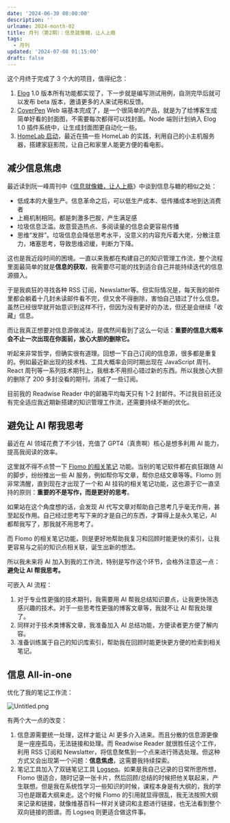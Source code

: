 ```yaml
---
date: '2024-06-30 08:00:00'
description: ''
urlname: 2024-month-02
title: 月刊（第2期）：信息就像糖，让人上瘾
tags:
  - 月刊
updated: '2024-07-08 01:15:00'
draft: false
---
```


这个月终于完成了 3 个大的项目，值得纪念：

1. [Elog](https://elog.1874.cool/) 1.0 版本所有功能都实现了，下一步就是编写测试用例，自测完毕后就可以发布 beta 版本，邀请更多的人来试用和反馈。
2. [CoverPen](https://coverpen.1874.cool/) Web 端基本完成了，是一个很简单的产品，就是为了给博客生成简单好看的封面图，不需要每次都得可以找封面。Node 端则计划纳入 Elog 1.0 插件系统中，让生成封面图更自动化一些。
3. [HomeLab 启动](/homelab)，最近在搞一些 HomeLab 的实践，利用自己的小主机服务器，搭建家庭影院，让自己和家里人能更方便的看电影。

## 减少信息焦虑


最近读到阮一峰周刊中《[信息就像糖，让人上瘾](https://github.com/ruanyf/weekly/blob/master/docs/issue-306.md#%E4%BF%A1%E6%81%AF%E5%B0%B1%E5%83%8F%E7%B3%96%E4%B8%80%E6%A0%B7%E4%B8%8A%E7%98%BE)》中谈到信息与糖的相似之处：

- 低成本的大量生产。信息革命之后，可以低生产成本、低传播成本地到达消费者
- 上瘾机制相同。都是刺激多巴胺，产生满足感
- 垃圾信息泛滥。故意营造热点、多阅读量的信息会更容易传播
- 思维“发胖”。垃圾信息会降低思考水平，没意义的内容充斥着大佬，分散注意力，堵塞思考，导致思维迟缓，判断力下降。

这也是我近段时间的困境。一直以来我都在构建自己的知识管理工作流，整个流程里面最简单的就是**信息的获取**，我需要尽可能的找到适合自己并能持续迭代的信息源摄入。


于是我疯狂的寻找各种 RSS 订阅，Newslatter等。但实际情况是，每天我的邮件里都会躺着十几封未读邮件看不完，但又舍不得删除，害怕自己错过了什么信息。虽然已经很早就开始意识到这样不行，但因为没有更好的办法，但还是会继续「收藏」信息。


而让我真正想要对信息源做减法，是偶然间看到了这么一句话：**重要的信息大概率会不止一次出现在你面前，放心大胆的删除它。**


听起来非常哲学，但确实很有道理。回想一下自己订阅的信息源，很多都是重复的。例如最近新出现的技术栈、工具大概率会同时期出现在 JavaScript 周刊、React 周刊等一系列技术期刊上，我根本不用担心错过新的东西。所以我放心大胆的删除了 200 多封没看的期刊，消减了一些订阅。


目前我的 Readwise Reader 中的邮箱平均每天只有 1-2 封邮件。不过我目前还没有完全适应我近期新搭建的知识管理工作流，还需要持续不断的优化。


## 避免让 AI 帮我思考


最近在 AI 领域花费了不少钱，充值了 GPT4（真贵啊）核心是想多利用 AI 能力，提高我阅读的效率。


这里就不得不点赞一下 [Flomo 的相关笔记](https://help.flomoapp.com/basic/xgbj.html) 功能。当别的笔记软件都在疯狂跟随 AI  的脚步，纷纷推出一些 AI 服务，例如帮你写文章，帮你总结文章等等。Flomo 则非常清醒，直到现在才出现了一个和 AI 挂钩的相关笔记功能，这也源于它一直坚持的原则：**重要的不是写作，而是更好的思考**。


如果站在这个角度想的话，会发现 AI 代写文章对帮助自己思考几乎毫无作用，甚至起反作用。自己经过思考写下来的才是自己的东西，才算得上是永久笔记，AI 都帮我写了，那我就不用思考了。


而 Flomo 的相关笔记功能，则是更好地帮助我复习和回顾时能更快的索引，让我更容易与之前的知识点相关联，诞生出新的想法。


所以我未来将 AI 加入到我的工作流，特别是写作这个环节，会格外注意这一点：**避免让 AI 帮我思考。**


可嵌入 AI 流程：

1. 对于专业性更强的技术期刊，我需要用 AI 帮我总结知识要点，让我更快筛选感兴趣的技术。对于一些思考性更强的博客文章等，我就不让 AI 帮我处理了。
2. 同样对于技术类博客文章，我准备加入 AI 总结功能，方便读者更方便了解内容。
3. 准备训练属于自己的知识库索引，帮助我在回顾时能更快更方便的检索到相关笔记。

## 信息 All-in-one


优化了我的笔记工作流：


![Untitled.png](https://image.1874.cool/blog/19d2e88e9ea37a83ee61beb802949a8a.png)


有两个大一点的改变：

1. 信息源需要统一处理，这样才能让 AI 更多介入进来。而且分散的信息源更像是一座座孤岛，无法链接和处理。而 Readwise Reader 就很胜任这个工作，利用 RSS 订阅和 Newslatter，将信息聚焦到一个点来进行筛选处理。但这种方式又会出现第一个问题：**信息焦虑**，这需要我持续探索。
2. 笔记工具加入了双链笔记工具 [Logseq](https://logseq.com/)。如果是我自己记录的日常所思所想，Flomo 很适合，随时记录一张卡片，然后回顾/总结的时候把他关联起来，产生联想。但是我在系统性学习一些知识的时候，课程本身是有大纲的，我的学习也是跟着大纲来走。这个时候 Flomo 的引用就显得很乱，我无法按照大纲来记录和链接，就像维基百科一样对关键词和主题进行链接，也无法看到整个双向链接的图谱。而 Logseq 则更适合做这件事。
